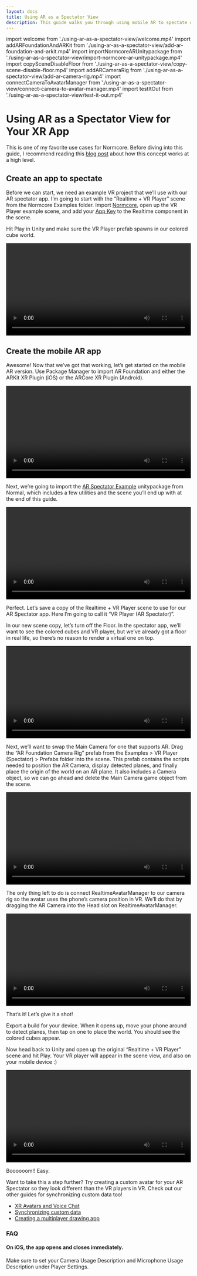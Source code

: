 ```yaml
---
layout: docs
title: Using AR as a Spectator View
description: This guide walks you through using mobile AR to spectate on XR applications.
---
```

import welcome                      from './using-ar-as-a-spectator-view/welcome.mp4'
import addARFoundationAndARKit      from './using-ar-as-a-spectator-view/add-ar-foundation-and-arkit.mp4'
import importNormcoreARUnitypackage from './using-ar-as-a-spectator-view/import-normcore-ar-unitypackage.mp4'
import copySceneDisableFloor        from './using-ar-as-a-spectator-view/copy-scene-disable-floor.mp4'
import addARCameraRig               from './using-ar-as-a-spectator-view/add-ar-camera-rig.mp4'
import connectCameraToAvatarManager from './using-ar-as-a-spectator-view/connect-camera-to-avatar-manager.mp4'
import testItOut                    from './using-ar-as-a-spectator-view/test-it-out.mp4'

# Using AR as a Spectator View for Your XR App

This is one of my favorite use cases for Normcore. Before diving into this guide, I recommend reading this [blog post](https://www.normalvr.com/blog/using-ar-to-see-into-the-vr-world/) about how this concept works at a high level.


## Create an app to spectate
Before we can start, we need an example VR project that we’ll use with our AR spectator app. I’m going to start with the “Realtime + VR Player” scene from the Normcore Examples folder. Import [Normcore](https://dashboard.normcore.io/download), open up the VR Player example scene, and add your [App Key](https://dashboard.normcore.io/apps) to the Realtime component in the scene.

Hit Play in Unity and make sure the VR Player prefab spawns in our colored cube world.

<video width="100%" title="Hello, world!" controls><source src={welcome} /></video> 

## Create the mobile AR app

Awesome! Now that we’ve got that working, let’s get started on the mobile AR version. Use Package Manager to import AR Foundation and either the ARKit XR Plugin (iOS) or the ARCore XR Plugin (Android).

<video width="100%" title="Adding AR Foundation and ARKit via Package Manager." controls><source src={addARFoundationAndARKit} /></video> 

Next, we’re going to import the [AR Spectator Example](</downloads/Normcore%20AR%20Spectator.unitypackage>) unitypackage from Normal, which includes a few utilities and the scene you’ll end up with at the end of this guide.

<video width="100%" title="Importing the 'AR Foundation Example' Unity package." controls><source src={importNormcoreARUnitypackage} /></video> 

Perfect. Let’s save a copy of the Realtime + VR Player scene to use for our AR Spectator app. Here I’m going to call it “VR Player (AR Spectator)”.

In our new scene copy, let’s turn off the Floor. In the spectator app, we’ll want to see the colored cubes and VR player, but we’ve already got a floor in real life, so there’s no reason to render a virtual one on top.

<video width="100%" title="Disable the Floor object, and then save the scene." controls><source src={copySceneDisableFloor} /></video> 

Next, we’ll want to swap the Main Camera for one that supports AR. Drag the “AR Foundation Camera Rig” prefab from the Examples > VR Player (Spectator) > Prefabs folder into the scene. This prefab contains the scripts needed to position the AR Camera, display detected planes, and finally place the origin of the world on an AR plane. It also includes a Camera object, so we can go ahead and delete the Main Camera game object from the scene.

<video width="100%" title="Drag in the 'AR Foundation Camera Rig' prefab, and delete your existing Main Camera." controls><source src={addARCameraRig} /></video> 

The only thing left to do is connect RealtimeAvatarManager to our camera rig so the avatar uses the phone’s camera position in VR. We’ll do that by dragging the AR Camera into the Head slot on RealtimeAvatarManager.

<video width="100%" title="Drag the 'AR Camera' under the AR Foundation Camera Rig into the Head transform on Realtime Avatar Manager." controls><source src={connectCameraToAvatarManager} /></video> 

That’s it! Let’s give it a shot!

Export a build for your device. When it opens up, move your phone around to detect planes, then tap on one to place the world. You should see the colored cubes appear.

Now head back to Unity and open up the original “Realtime + VR Player” scene and hit Play. Your VR player will appear in the scene view, and also on your mobile device :)

<video width="100%" title="It works!" controls><source src={testItOut} /></video> 

Boooooom!! Easy.

Want to take this a step further? Try creating a custom avatar for your AR Spectator so they look different than the VR players in VR. Check out our other guides for synchronizing custom data too!

- [XR Avatars and Voice Chat](./xr-avatars-and-voice-chat.md)
- [Synchronizing custom data](../realtime/synchronizing-custom-data.md)
- [Creating a multiplayer drawing app](./creating-a-multiplayer-drawing-app.md)

### FAQ

#### On iOS, the app opens and closes immediately.
Make sure to set your Camera Usage Description and Microphone Usage Description under Player Settings.
